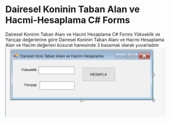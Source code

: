 # Dairesel Koninin Taban Alan ve Hacmi-Hesaplama C# Forms
Dairesel Koninin Taban Alanı ve Hacmi Hesaplama C# Forms Yükseklik ve Yarıçap değerlerine göre Dairesel Koninin Taban Alanı ve Hacmi Hesaplama Alan ve Hacim değerleri küsurat hanesinde 3 basamak olarak yuvarladım
<img src="https://raw.githubusercontent.com/meseburak/Dairesel-Koninin-Taban-Alan--ve-Hacmi-Hesaplama/main/ekrangoruntusu1.png"/>
